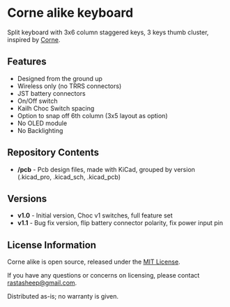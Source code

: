 # Corne alike keyboard
Split keyboard with 3x6 column staggered keys, 3 keys thumb cluster, inspired by [Corne](https://github.com/foostan/crkbd).

## Features

- Designed from the ground up
- Wireless only (no TRRS connectors)
- JST battery connectors
- On/Off switch
- Kailh Choc Switch spacing
- Option to snap off 6th column (3x5 layout as option)
- No OLED module
- No Backlighting

## Repository Contents

- **/pcb** - Pcb design files, made with KiCad, grouped by version (.kicad_pro, .kicad_sch, .kicad_pcb)

## Versions

- **v1.0** - Initial version, Choc v1 switches, full feature set
- **v1.1** - Bug fix version, flip battery connector polarity, fix power input pin

## License Information

Corne alike is open source, released under the [MIT License](/LICENSE.md).

If you have any questions or concerns on licensing, please contact rastasheep@gmail.com.

Distributed as-is; no warranty is given.

